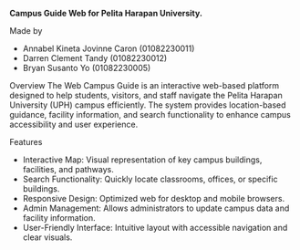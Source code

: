 **Campus Guide Web for Pelita Harapan University.**

Made by
- Annabel Kineta Jovinne Caron (01082230011)
- Darren Clement Tandy (01082230012)
- Bryan Susanto Yo (01082230005)
  
Overview
The Web Campus Guide is an interactive web-based platform designed to help students, visitors, and staff navigate the Pelita Harapan University (UPH) campus efficiently. The system provides location-based guidance, facility information, and search functionality to enhance campus accessibility and user experience.

Features
- Interactive Map: Visual representation of key campus buildings, facilities, and pathways.
- Search Functionality: Quickly locate classrooms, offices, or specific buildings.
- Responsive Design: Optimized web for desktop and mobile browsers.
- Admin Management: Allows administrators to update campus data and facility information.
- User-Friendly Interface: Intuitive layout with accessible navigation and clear visuals.

